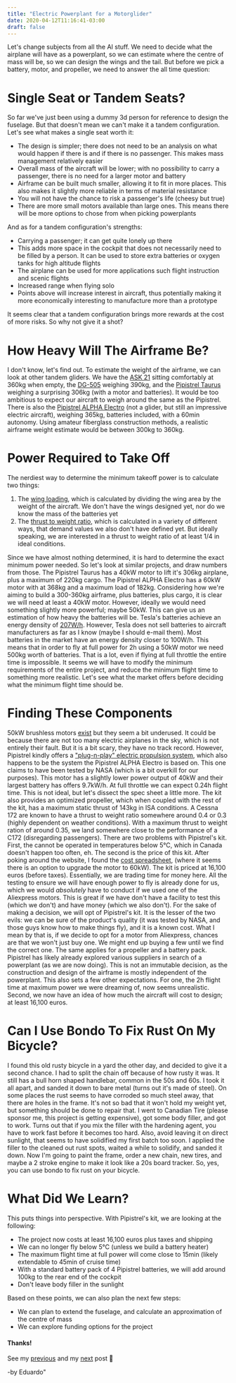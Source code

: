 ```yaml
---
title: "Electric Powerplant for a Motorglider"
date: 2020-04-12T11:16:41-03:00
draft: false
---
```


Let's change subjects from all the AI stuff. We need to decide what the airplane will have as a powerplant, so we can estimate where the centre of mass will be, so we can design the wings and the tail. But before we pick a battery, motor, and propeller, we need to answer the all time question:

# Single Seat or Tandem Seats?

So far we've just been using a dummy 3d person for reference to design the fuselage. But that doesn't mean we can't make it a tandem configuration. Let's see what makes a single seat worth it:

* The design is simpler; there does not need to be an analysis on what would happen if there is and if there is no passenger. This makes mass management relatively easier
* Overall mass of the aircraft will be lower; with no possibility to carry a passenger, there is no need for a larger motor and battery
* Airframe can be built much smaller, allowing it to fit in more places. This also makes it slightly more reliable in terms of material resistance
* You will not have the chance to risk a passenger's life (cheesy but true)
* There are more small motors available than large ones. This means there will be more options to chose from when picking powerplants

And as for a tandem configuration's strengths:

* Carrying a passenger; it can get quite lonely up there
* This adds more space in the cockpit that does not necessarily need to be filled by a person. It can be used to store extra batteries or oxygen tanks for high altitude flights
* The airplane can be used for more applications such flight instruction and scenic flights
* Increased range when flying solo
* Points above will increase interest in aircraft, thus potentially making it more economically interesting to manufacture more than a prototype

It seems clear that a tandem configuration brings more rewards at the cost of more risks. So why not give it a shot?

# How Heavy Will The Airframe Be?

I don't know, let's find out. To estimate the weight of the airframe, we can look at other tandem gliders. We have the [ASK 21](https://en.wikipedia.org/wiki/Schleicher_ASK_21#Specifications_(ASK_21)) sitting comfortably at 360kg when empty, the [DG-505](https://en.wikipedia.org/wiki/Glaser-Dirks_DG-500#Specifications_(Elan_Trainer)) weighing 390kg, and the [Pipistrel Taurus](https://en.wikipedia.org/wiki/Pipistrel_Taurus#Specifications) weighing a surprising 306kg (with a motor and batteries). It would be too ambitious to expect our aircraft to weigh around the same as the Pipistrel. There is also the [Pipistrel ALPHA Electro](https://www.pipistrel-aircraft.com/aircraft/electric-flight/alpha-electro/) (not a glider, but still an impressive electric aircraft), weighing 365kg, batteries included, with a 60min autonomy. Using amateur fiberglass construction methods, a realistic airframe weight estimate would be between 300kg to 360kg.

# Power Required to Take Off

The nerdiest way to determine the minimum takeoff power is to calculate two things:

1. The [wing loading](https://en.wikipedia.org/wiki/Wing_loading), which is calculated by dividing the wing area by the weight of the aircraft. We don't have the wings designed yet, nor do we know the mass of the batteries yet
2. The [thrust to weight ratio](https://en.wikipedia.org/wiki/Thrust-to-weight_ratio), which is calculated in a variety of different ways, that demand values we also don't have defined yet. But ideally speaking, we are interested in a thrust to weight ratio of at least 1/4 in ideal conditions.

Since we have almost nothing determined, it is hard to determine the exact minimum power needed. So let's look at similar projects, and draw numbers from those. The Pipistrel Taurus has a 40kW motor to lift it's 306kg airplane, plus a maximum of 220kg cargo. The Pipistrel ALPHA Electro has a 60kW motor with at 368kg and a maximum load of 182kg. Considering how we're aiming to build a 300-360kg airframe, plus batteries, plus cargo, it is clear we will need at least a 40kW motor. However, ideally we would need something slightly more powerful; maybe 50kW. This can give us an estimation of how heavy the batteries will be. Tesla's batteries achieve an energy density of [207W/h](https://www.extremetech.com/extreme/285666-did-tesla-buy-maxwell-for-its-ultracapacitors-or-higher-density-batteries). However, Tesla does not sell batteries to aircraft manufacturers as far as I know (maybe I should e-mail them). Most batteries in the market have an energy density closer to 100W/h. This means that in order to fly at full power for 2h using a 50kW motor we need 500kg worth of batteries. That is a lot, even if flying at full throttle the entire time is impossible. It seems we will have to modify the minimum requirements of the entire project, and reduce the minimum flight time to something more realistic. Let's see what the market offers before deciding what the minimum flight time should be.

# Finding These Components

50kW brushless motors [exist](https://www.aliexpress.com/item/4000068504469.html?src=google&src=google&albch=shopping&acnt=494-037-6276&isdl=y&slnk=&plac=&mtctp=&albbt=Google_7_shopping&aff_platform=google&aff_short_key=UneMJZVf&&albagn=888888&albcp=9309943343&albag=90987094781&trgt=297309937645&crea=en4000068504469&netw=u&device=c&albpg=297309937645&albpd=en4000068504469&gclid=EAIaIQobChMIsremnKX66AIVS5yzCh3SAQPhEAkYAyABEgIdCvD_BwE&gclsrc=aw.ds) but they seem a bit underused. It could be because there are not too many electric airplanes in the sky, which is not entirely their fault. But it is a bit scary, they have no track record. However, Pipistrel kindly offers a ["plug-n-play" electric propulsion system](https://www.pipistrel-usa.com/electric-propulsion/), which also happens to be the system the Pipistrel ALPHA Electro is based on. This one claims to have been tested by NASA (which is a bit overkill for our purposes). This motor has a slightly lower power output of 40kW and their largest battery has offers 9.7kW/h. At full throttle we can expect 0.24h flight time. This is not ideal, but let's dissect the spec sheet a little more. The kit also provides an optimized propeller, which when coupled with the rest of the kit, has a maximum static thrust of 143kg in ISA conditions. A Cessna 172 are known to have a thrust to weight ratio somewhere around 0.4 or 0.3 (highly dependent on weather conditions). With a maximum thrust to weight ration of around 0.35, we land somewhere close to the performance of a C172 (disregarding passengers). There are two problems with Pipistrel's kit. First, the cannot be operated in temperatures below 5°C, which in Canada doesn't happen too often, eh. The second is the price of this kit. After poking around the website, I found the [cost spreadsheet](https://www.pipistrel-prices.com/configurator/configure/647/), (where it seems there is an option to upgrade the motor to 60kW). The kit is priced at 16,100 euros (before taxes). Essentially, we are trading time for money here. All the testing to ensure we will have enough power to fly is already done for us, which we would *absolutely* have to conduct if we used one of the Aliexpress motors. This is great if we have don't have a facility to test this (which we don't) and have money (which we also don't). For the sake of making a decision, we will opt of Pipistrel's kit. It is the lesser of the two evils: we can be sure of the product's quality (it was tested by NASA, and those guys know how to make things fly), and it is a known cost. What I mean by that is, if we decide to opt for a motor from Aliexpress, chances are that we won't just buy one. We might end up buying a few until we find the correct one. The same applies for a propeller and a battery pack. Pipistrel has likely already explored various suppliers in search of a powerplant (as we are now doing). This is not an immutable decision, as the construction and design of the airframe is mostly independent of the powerplant. This also sets a few other expectations. For one, the 2h flight time at maximum power we were dreaming of, now seems unrealistic. Second, we now have an idea of how much the aircraft will cost to design; at least 16,100 euros.

# Can I Use Bondo To Fix Rust On My Bicycle?

I found this old rusty bicycle in a yard the other day, and decided to give it a second chance. I had to split the chain off because of how rusty it was. It still has a bull horn shaped handlebar, common in the 50s and 60s. I took it all apart, and sanded it down to bare metal (turns out it's made of steel). On some places the rust seems to have corroded so much steel away, that there are holes in the frame. It's not so bad that it won't hold my weight yet, but something should be done to repair that. I went to Canadian Tire (please sponsor me, this project is getting expensive), got some body filler, and got to work. Turns out that if you mix the filler with the hardening agent, you have to work fast before it becomes too hard. Also, avoid leaving it on direct sunlight, that seems to have solidified my first batch too soon. I applied the filler to the cleaned out rust spots, waited a while to solidify, and sanded it down. Now I'm going to paint the frame, order a new chain, new tires, and maybe a 2 stroke engine to make it look like a 20s board tracker. So, yes, you can use bondo to fix rust on your bicycle.

# What Did We Learn?

This puts things into perspective. With Pipistrel's kit, we are looking at the following:

* The project now costs at least 16,100 euros plus taxes and shipping
* We can no longer fly below 5°C (unless we build a battery heater)
* The maximum flight time at full power will come close to 15min (likely extendable to 45min of cruise time)
* With a standard battery pack of 4 Pipistrel batteries, we will add around 100kg to the rear end of the cockpit
* Don't leave body filler in the sunlight

Based on these points, we can also plan the next few steps:

* We can plan to extend the fuselage, and calculate an approximation of the centre of mass
* We can explore funding options for the project

#### Thanks!

See my [previous](/post/using-ai-to-optimize-a-fuselage-part-two/) and my [next](/post/composite-aircraft-building-materials-and-methods/) post 🙂

-by Eduardo"
